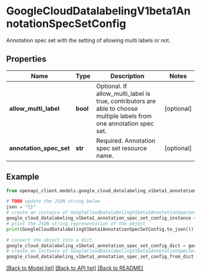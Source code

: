 # GoogleCloudDatalabelingV1beta1AnnotationSpecSetConfig

Annotation spec set with the setting of allowing multi labels or not.

## Properties

Name | Type | Description | Notes
------------ | ------------- | ------------- | -------------
**allow_multi_label** | **bool** | Optional. If allow_multi_label is true, contributors are able to choose multiple labels from one annotation spec set. | [optional] 
**annotation_spec_set** | **str** | Required. Annotation spec set resource name. | [optional] 

## Example

```python
from openapi_client.models.google_cloud_datalabeling_v1beta1_annotation_spec_set_config import GoogleCloudDatalabelingV1beta1AnnotationSpecSetConfig

# TODO update the JSON string below
json = "{}"
# create an instance of GoogleCloudDatalabelingV1beta1AnnotationSpecSetConfig from a JSON string
google_cloud_datalabeling_v1beta1_annotation_spec_set_config_instance = GoogleCloudDatalabelingV1beta1AnnotationSpecSetConfig.from_json(json)
# print the JSON string representation of the object
print(GoogleCloudDatalabelingV1beta1AnnotationSpecSetConfig.to_json())

# convert the object into a dict
google_cloud_datalabeling_v1beta1_annotation_spec_set_config_dict = google_cloud_datalabeling_v1beta1_annotation_spec_set_config_instance.to_dict()
# create an instance of GoogleCloudDatalabelingV1beta1AnnotationSpecSetConfig from a dict
google_cloud_datalabeling_v1beta1_annotation_spec_set_config_from_dict = GoogleCloudDatalabelingV1beta1AnnotationSpecSetConfig.from_dict(google_cloud_datalabeling_v1beta1_annotation_spec_set_config_dict)
```
[[Back to Model list]](../README.md#documentation-for-models) [[Back to API list]](../README.md#documentation-for-api-endpoints) [[Back to README]](../README.md)


